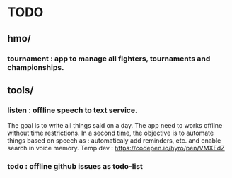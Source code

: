 # TODO

## hmo/
### tournament : app to manage all fighters, tournaments and championships.

## tools/
### listen : offline speech to text service.
The goal is to write all things said on a day. The app need to works offline without time restrictions.
In a second time, the objective is to automate things based on speech as : automaticaly add reminders, etc. and enable search in voice memory.
Temp dev : https://codepen.io/hyro/pen/VMXEdZ

### todo : offline github issues as todo-list
